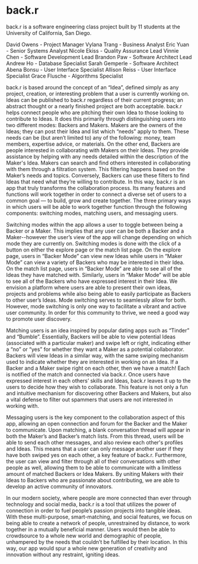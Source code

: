 # back.r

back.r is a software engineering class project built by 11 students at the University of California, San Diego.

David Owens - Project Manager
Vylana Trang - Business Analyst
Eric Yuan - Senior Systems Analyst
Nicole Ekiss - Quality Assurance Lead
Vinnie Chen - Software Development Lead
Brandon Paw - Software Architect Lead
Andrew Ho - Database Specialist
Sarah Gemperle - Software Architect
Abena Bonsu - User Interface Specialist
Allison Reiss - User Interface Specialist
Grace Flusche - Algorithms Specialist


back.r is based around the concept of an “Idea”, defined simply as any project, creation, or interesting problem that a user is currently working on. Ideas can be published to back.r regardless of their current progress; an abstract thought or a nearly finished project are both acceptable. back.r helps connect people who are pitching their own Idea to those looking to contribute to Ideas. It does this primarily through distinguishing users into two different modes: Backers and Makers. Makers are the owners of the Ideas; they can post their Idea and list which “needs” apply to them. These needs can be (but aren’t limited to) any of the following: money, team members, expertise advice, or materials. On the other end, Backers are people interested in collaborating with Makers on their Ideas. They provide assistance by helping with any needs detailed within the description of the Maker's Idea. Makers can search and find others interested in collaborating with them through a filtration system. This filtering happens based on the Maker’s needs and topics. Conversely, Backers can use these filters to find Ideas that need what they’re willing to contribute. In this way, back.r is an app that truly transforms the collaboration process. Its many features and functions will work together in order to connect a diverse set of users to a common goal — to build, grow and create together. The three primary ways in which users will be able to work together function through the following components: switching modes, matching users, and messaging users.

Switching modes within the app allows a user to toggle between being a Backer or a Maker. This implies that any user can be both a Backer and a Maker--however the user’s view of the app will change depending on which mode they are currently on. Switching modes is done with the click of a button on either the explore page or the match list page. On the explore page, users in “Backer Mode” can view new Ideas while users in “Maker Mode” can view a variety of Backers who may be interested in their Idea. On the match list page, users in “Backer Mode” are able to see all of the Ideas they have matched with. Similarly, users in “Maker Mode” will be able to see all of the Backers who have expressed interest in their Idea. We envision a platform where users are able to present their own ideas, projects and problems while also being able to easily participate as Backers to other user’s Ideas. Mode switching serves to seamlessly allow for both. However, mode switching is only one way to facilitate a vibrant and active user community. In order for this community to thrive, we need a good way to promote user discovery. 

Matching users is an idea inspired by popular dating apps such as “Tinder” and “Bumble”. Essentially, Backers will be able to view potential Ideas (associated with a particular maker) and swipe left or right, indicating either a “no” or “yes” for whether they want a Maker as a potential collaborator. Backers will view Ideas in a similar way, with the same swiping mechanism used to indicate whether they are interested in working on an Idea. If a Backer and a Maker swipe right on each other, then we have a match! Each is notified of the match and connected via back.r. Once users have expressed interest in each others’ skills and Ideas, back.r leaves it up to the users to decide how they wish to collaborate. This feature is not only a fun and intuitive mechanism for discovering other Backers and Makers, but also a vital defense to filter out spammers that users are not interested in working with. 

Messaging users is the key component to the collaboration aspect of this app, allowing an open connection and forum for the Backer and the Maker to communicate. Upon matching, a blank conversation thread will appear in both the Maker’s and Backer’s match lists. From this thread, users will be able to send each other messages, and also review each other's profiles and Ideas. This means that a user can only message another user if they have both swiped yes on each other, a key feature of back.r. Furthermore, the user can view and filter through all of their conversations with other people as well, allowing them to be able to communicate with a limitless amount of matched Backers or Idea Makers. By uniting Makers with their Ideas to Backers who are passionate about contributing, we are able to develop an active community of innovators.

In our modern society, where people are more connected than ever through technology and social media, back.r is a tool that utilizes the power of connection in order to fuel people’s passion projects into tangible ideas. With these multi-purpose, smart-matching, and social features, we focus on being able to create a network of people, unrestrained by distance, to work together in a mutually beneficial manner. Users would then be able to crowdsource to a whole new world and demographic of people, unhampered by the needs that couldn’t be fulfilled by their location. In this way, our app would spur a whole new generation of creativity and innovation without any restraint, igniting ideas.

